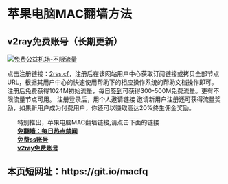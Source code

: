 <h1>苹果电脑MAC翻墙方法</h1>

## v2ray免费账号（长期更新）

[![免费公益机场-不限流量](https://raw.githubusercontent.com/bannedbook/fanqiang/master/v2ss/images/freenode.jpg)](https://2rss.cf/auth/register?code=cd79)

点击注册链接：<a href="https://2rss.cf/auth/register?code=cd79" target="_blank">2rss.cf</a>，注册后在该网站用户中心获取订阅链接或拷贝全部节点 URL，根据其用户中心的快速使用帮助下的相应操作系统的帮助文档操作即可。
注册后免费获得1024M初始流量，每日[签到](https://raw.githubusercontent.com/bannedbook/fanqiang/master/v2ss/images/checkin.jpg)可获得300-500M免费流量。更有不限流量节点可用。
注册登录后，用个人邀请链接 邀请新用户注册还可获得流量奖励，如果新用户成为付费用户，你还可以赚取高达20%终生佣金奖励。

<ul class="task-list">
特别推出，苹果电脑MAC翻墙链接,请点击下面的链接

<li>
      <strong><a href="https://github.com/fqnews/bnews/blob/master/readme.md#tt" class="wiki-page-link">免翻墙：每日热点禁闻</a></strong>
    </li>
 <li>
          <strong><a href="https://github.com/bannedbook/fanqiang/wiki/%E5%85%8D%E8%B4%B9ss%E8%B4%A6%E5%8F%B7">免费ss账号</a></strong>
        </li>  
          <li>
          <strong><a href="https://github.com/bannedbook/fanqiang/wiki/v2ray%E5%85%8D%E8%B4%B9%E8%B4%A6%E5%8F%B7">v2ray免费账号</a></strong>
        </li>
</ul>

<h2>
本页短网址：https://git.io/macfq
</h2>